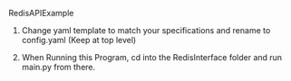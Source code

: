 RedisAPIExample

1) Change yaml template to match your specifications and rename to config.yaml (Keep at top level)

2) When Running this Program, cd into the RedisInterface folder and run main.py from there. 